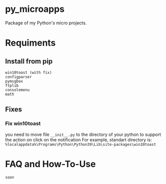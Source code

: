 # py_microapps
Package of my Python's micro projects.

# Requiments 
## Install from pip
```
win10toast (with fix)
configparser
pymsgbox
ftplib
consolemenu
math
```
## Fixes
### Fix win10toast
you need to move file `__init__.py` to the directory of your python to support the action on click on the notification
For example, standart directory is: `%localappdata%\Programs\Python\Python39\Lib\site-packages\win10toast`

# FAQ and How-To-Use
`soon`
